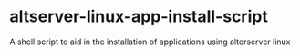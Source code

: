 # altserver-linux-app-install-script
A shell script to aid in the installation of applications using alterserver linux
